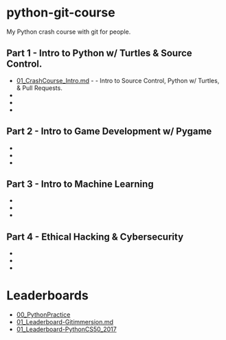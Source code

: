 # python-git-course
My Python crash course with git for people.

## Part 1 - Intro to Python w/ Turtles & Source Control.
- [01_CrashCourse_Intro.md](https://github.com/darkmastermindz/python-git-course/blob/master/01_CrashCourse_Intro.md) - - Intro to Source Control, Python w/ Turtles, & Pull Requests.
-
-
-

## Part 2 - Intro to Game Development w/ Pygame
-
-
-

## Part 3 - Intro to Machine Learning
-
-
-

## Part 4 - Ethical Hacking & Cybersecurity
-
-
-

# Leaderboards
- [00_PythonPractice](https://github.com/darkmastermindz/python-git-course/blob/master/00_Leaderboard-PythonPractice.md)
- [01_Leaderboard-Gitimmersion.md](https://github.com/darkmastermindz/python-git-course/blob/master/00_Leaderboard-Gitimmersion.md)
- [01_Leaderboard-PythonCS50_2017](https://github.com/darkmastermindz/python-git-course/blob/master/01_Leaderboard-PythonCS50_2017.md)
